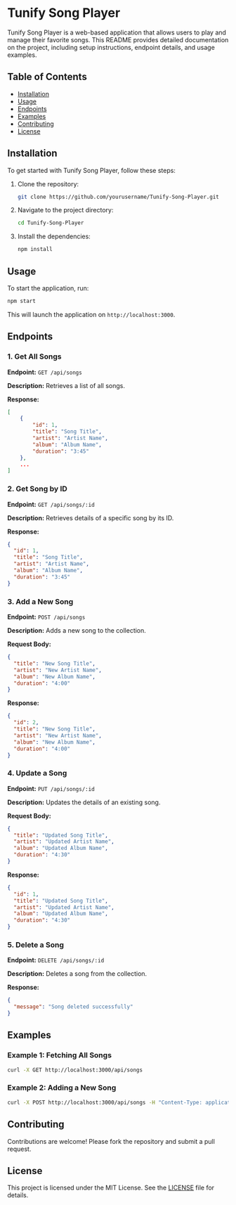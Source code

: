 # Tunify Song Player

Tunify Song Player is a web-based application that allows users to play and manage their favorite songs. This README provides detailed documentation on the project, including setup instructions, endpoint details, and usage examples.

## Table of Contents

- [Installation](#installation)
- [Usage](#usage)
- [Endpoints](#endpoints)
- [Examples](#examples)
- [Contributing](#contributing)
- [License](#license)

## Installation

To get started with Tunify Song Player, follow these steps:

1. Clone the repository:
   ```bash
   git clone https://github.com/yourusername/Tunify-Song-Player.git
   ```
2. Navigate to the project directory:
   ```bash
   cd Tunify-Song-Player
   ```
3. Install the dependencies:
   ```bash
   npm install
   ```

## Usage

To start the application, run:

```bash
npm start
```

This will launch the application on `http://localhost:3000`.

## Endpoints

### 1. Get All Songs

**Endpoint:** `GET /api/songs`

**Description:** Retrieves a list of all songs.

**Response:**

```json
[
    {
        "id": 1,
        "title": "Song Title",
        "artist": "Artist Name",
        "album": "Album Name",
        "duration": "3:45"
    },
    ...
]
```

### 2. Get Song by ID

**Endpoint:** `GET /api/songs/:id`

**Description:** Retrieves details of a specific song by its ID.

**Response:**

```json
{
  "id": 1,
  "title": "Song Title",
  "artist": "Artist Name",
  "album": "Album Name",
  "duration": "3:45"
}
```

### 3. Add a New Song

**Endpoint:** `POST /api/songs`

**Description:** Adds a new song to the collection.

**Request Body:**

```json
{
  "title": "New Song Title",
  "artist": "New Artist Name",
  "album": "New Album Name",
  "duration": "4:00"
}
```

**Response:**

```json
{
  "id": 2,
  "title": "New Song Title",
  "artist": "New Artist Name",
  "album": "New Album Name",
  "duration": "4:00"
}
```

### 4. Update a Song

**Endpoint:** `PUT /api/songs/:id`

**Description:** Updates the details of an existing song.

**Request Body:**

```json
{
  "title": "Updated Song Title",
  "artist": "Updated Artist Name",
  "album": "Updated Album Name",
  "duration": "4:30"
}
```

**Response:**

```json
{
  "id": 1,
  "title": "Updated Song Title",
  "artist": "Updated Artist Name",
  "album": "Updated Album Name",
  "duration": "4:30"
}
```

### 5. Delete a Song

**Endpoint:** `DELETE /api/songs/:id`

**Description:** Deletes a song from the collection.

**Response:**

```json
{
  "message": "Song deleted successfully"
}
```

## Examples

### Example 1: Fetching All Songs

```bash
curl -X GET http://localhost:3000/api/songs
```

### Example 2: Adding a New Song

```bash
curl -X POST http://localhost:3000/api/songs -H "Content-Type: application/json" -d '{"title": "New Song", "artist": "New Artist", "album": "New Album", "duration": "4:00"}'
```

## Contributing

Contributions are welcome! Please fork the repository and submit a pull request.

## License

This project is licensed under the MIT License. See the [LICENSE](LICENSE) file for details.

